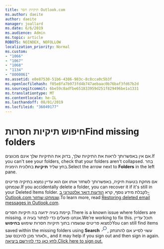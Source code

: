 ```yaml
---
title: תיקיות חסר Outlook.com
ms.author: daeite
author: daeite
manager: joallard
ms.date: 6/6/2019
ms.audience: Admin
ms.topic: article
ROBOTS: NOINDEX, NOFOLLOW
localization_priority: Normal
ms.custom:
- "1066"
- "1067"
- "1068"
- "1134"
- "8000061"
ms.assetid: e8e87530-51b6-4386-983c-8c8cca0c5b3f
ms.openlocfilehash: f05e8fa7b973fd4b747aebaac0b76baf3fd67b2d
ms.sourcegitcommit: 6be59c8adfbe651833959d251f829496be1a1331
ms.translationtype: MT
ms.contentlocale: he-IL
ms.lasthandoff: 08/01/2019
ms.locfileid: "36049177"
---
```

# <a name="find-missing-folders"></a><span data-ttu-id="1afce-102">חיפוש תיקיות חסרות</span><span class="sxs-lookup"><span data-stu-id="1afce-102">Find missing folders</span></span>

<span data-ttu-id="1afce-103">אם אין באפשרותך לראות את התיקיות שלך, בדוק את התיקיות שלך אינם מכווצים.</span><span class="sxs-lookup"><span data-stu-id="1afce-103">If you can't see your folders, check that your folders aren't collapsed.</span></span> <span data-ttu-id="1afce-104">בחר בחץ שליד **תיקיות** בחלונית הימנית.</span><span class="sxs-lookup"><span data-stu-id="1afce-104">Select the arrow next to **Folders** in the left pane.</span></span>
  
<span data-ttu-id="1afce-105">אם מחקת בטעות תיקיה, באפשרותך לשחזר אותו אם הוא עדיין נמצא בתיקיה פריטים שנמחקו.</span><span class="sxs-lookup"><span data-stu-id="1afce-105">If you accidentally delete a folder, you can recover it if it's still in your Deleted Items folder.</span></span> <span data-ttu-id="1afce-106">לקבלת מידע נוסף, קרא [הודעות דואר אלקטרוני ב- Outlook.com שנמחקו שחזור](https://support.office.com/article/cf06ab1b-ae0b-418c-a4d9-4e895f83ed50?wt.mc_id=Office_Outlook_com_Alchemy).</span><span class="sxs-lookup"><span data-stu-id="1afce-106">To learn more, read [Restoring deleted email messages in Outlook.com](https://support.office.com/article/cf06ab1b-ae0b-418c-a4d9-4e895f83ed50?wt.mc_id=Office_Outlook_com_Alchemy).</span></span>
  
<span data-ttu-id="1afce-107">קיימת בעיה ידועה בה תיקיות חסרים.</span><span class="sxs-lookup"><span data-stu-id="1afce-107">There is a known issue where folders are missing.</span></span> <span data-ttu-id="1afce-108">אנחנו פועלים כדי לפתור בעיה זו.</span><span class="sxs-lookup"><span data-stu-id="1afce-108">We're working to fix this.</span></span> <span data-ttu-id="1afce-109">תוכל עדיין למצוא פריטים שנשמרו בתוך תיקיות חסרות שימוש **בחיפוש**</span><span class="sxs-lookup"><span data-stu-id="1afce-109">You can still find items saved within the missing folders using **Search**</span></span> <img src='data:image/png;base64,iVBORw0KGgoAAAANSUhEUgAAABUAAAAVBAMAAABbObilAAAAKlBMVEX///+WqL7l6u8vUn8iR3azwNDCzNlObJFAYIkDLWNeeZuks8d7ka1thaRtSbf+AAAAS0lEQVQI12MgFjAdmVkKY6csYxK5AGUbAqWsIUzGBiARAmGzCwAJlgQwmyMARiDEEeoxzWEyQZivLAS3l8kQ4RplkDF4hRkWEvQSABbdDSdqA/J0AAAAAElFTkSuQmCC' /><span data-ttu-id="1afce-110">, עשוי לסייע אם להתנתק ולאחר מכן להיכנס שוב.</span><span class="sxs-lookup"><span data-stu-id="1afce-110">, and it may help if you sign out and then sign in again.</span></span> [<span data-ttu-id="1afce-111">לחץ כאן כדי להירשם ביציאה.</span><span class="sxs-lookup"><span data-stu-id="1afce-111">Click here to sign out.</span></span>](https://login.live.com/logout.srf)
